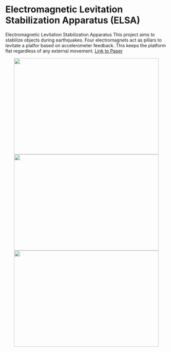 # Electromagnetic Levitation Stabilization Apparatus (ELSA)
Electromagnetic Levitation Stabilization Apparatus
This project aims to stabilize objects during earthquakes. Four electromagnets act as pillars to levitate a platfor based on accelerometer feedback. This keeps the platform flat regardless of any external movement. 
[Link to Paper](https://docs.google.com/document/d/1mOIRU_LSG2v4BwZsPLvV_79Bib5L9XO0cIummrBaE4U/edit?usp=sharing)
<p align="center">
  <img src ="https://camo.githubusercontent.com/ac166bfc6cfb26c65290e2ae07dc598e473bb63c/687474703a2f2f692e696d6775722e636f6d2f4d64547556636d2e6a7067" width="450" height="300"/>
  <img src ="https://camo.githubusercontent.com/7539e0f9bde79a4f9f9c4545dff54b391a5fd38e/687474703a2f2f6936352e74696e797069632e636f6d2f333370663462642e6a7067" width="450" height="300" />
  <img src ="https://camo.githubusercontent.com/1b53483cb525efea9faafa395f4e348c79dea449/687474703a2f2f692e696d6775722e636f6d2f344f79727742452e6a7067" width="450" height="300" />
</p>
